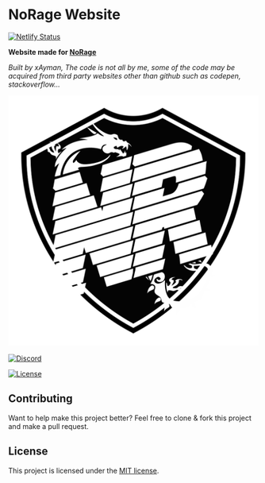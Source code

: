 # NoRage Website

[![Netlify Status](https://api.netlify.com/api/v1/badges/cdb4a0af-1c9c-4299-bec4-c9191b67e9e3/deploy-status)](https://app.netlify.com/sites/xayman/deploys)

**Website made for [NoRage](https://discord.gg/mzM9azY6Dm)**

*Built by xAyman, The code is not all by me, some of the code may be acquired from third party websites other than github such as codepen, stackoverflow...*

![Calm Bot Icon](https://raw.githubusercontent.com/BlueXAyman/norage/main/img/favicon.png) 

<Badges>

[![Discord](https://img.shields.io/discord/890366915527180430?style=for-the-badge&label=discord)](https://discord.gg/mzM9azY6Dm)

[![License](https://img.shields.io/github/license/BlueXAyman/norage?style=for-the-badge)](https://github.com/BlueXAyman/norage/blob/main/LICENSE)

## Contributing
Want to help make this project better? Feel free to clone & fork this project and make a pull request.





## License
This project is licensed under the [MIT license](https://opensource.org/licenses/MIT). 

